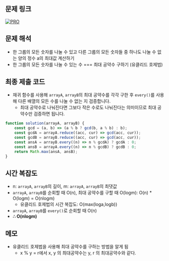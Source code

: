 ## 문제 링크

[![PRO]][Link]

## 문제 해석

-   한 그룹의 모든 숫자를 나눌 수 있고 다른 그룹의 모든 숫자들 중 하나도 나눌 수 없는 양의 정수 a의 최대값 계산하기
-   한 그룹의 모든 숫자를 나눌 수 있는 수 === 최대 공약수 구하기 (유클리드 호제법)

## 최종 제출 코드

-   재귀 함수를 사용해 `arrayA`, `arrayB`의 최대 공약수를 각각 구한 후 `every()`를 사용해 다른 배열의 모든 수를 나눌 수 없는 지 검증합니다.
    -   최대 공약수로 나눠진다면 그보다 작은 수로도 나눠진다는 의미이므로 최대 공약수만 검증하면 됩니다.

```js
function solution(arrayA, arrayB) {
    const gcd = (a, b) => (a % b ? gcd(b, a % b) : b);
    const gcdA = arrayA.reduce((acc, cur) => gcd(acc, cur));
    const gcdB = arrayB.reduce((acc, cur) => gcd(acc, cur));
    const ansA = arrayB.every((n) => n % gcdA) ? gcdA : 0;
    const ansB = arrayA.every((n) => n % gcdB) ? gcdB : 0;
    return Math.max(ansA, ansB);
}
```

## 시간 복잡도

-   n: `arrayA`, `arrayB`의 길이, m: `arrayA`, `arrayB`의 최댓값
-   `arrayA`, `arrayB`를 순회할 때 O(n), 최대 공약수를 구할 때 O(logm): O(n) \* O(logm) = O(nlogm)
    -   유클리드 호제법의 시간 복잡도: O(max(loga,logb))
-   `arrayA`, `arrayB`를 `every()`로 순회할 때 O(n)
-   **∴ O(nlogm)**

## 메모

-   유클리드 호제법을 사용해 최대 공약수를 구하는 방법을 알게 됨
    -   x % y = r에서 x, y 의 최대공약수는 y, r 의 최대공약수와 같다.

<!---------------------------------------------------------------------------->

[PRO]: https://github.com/chopinoff/js-algorithm/assets/107768516/6bb592e8-21d7-4244-91bb-8708f1f8ebb0
[BOJ]: https://github.com/chopinoff/js-algorithm/assets/107768516/ab4a009d-7575-4362-8a74-ebd2476570e4
[Link]: https://school.programmers.co.kr/learn/courses/30/lessons/135807
